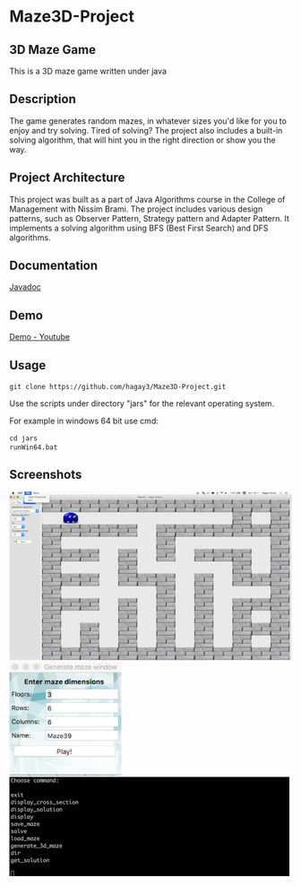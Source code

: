 # Maze3D-Project

## 3D Maze Game

This is a 3D maze game written under java

## Description
The game generates random mazes, in whatever sizes you'd like for you to enjoy and try solving.
Tired of solving? The project also includes a built-in solving algorithm, that will hint you in the right direction or show you the way.

## Project Architecture
This project was built as a part of Java Algorithms course in the College of Management with Nissim Brami.
The project includes various design patterns, such as Observer Pattern, Strategy pattern and Adapter Pattern.
It implements a solving algorithm using BFS (Best First Search) and DFS algorithms.

## Documentation
[Javadoc](http://htmlpreview.github.io/?https://github.com/hagay3/Maze3D-Project/blob/master/javadoc/index.html)

## Demo
[Demo - Youtube](https://www.youtube.com/watch?v=_DBQmUz4n6s)

## Usage
```
git clone https://github.com/hagay3/Maze3D-Project.git
```

Use the scripts under directory "jars" for the relevant operating system.

For example in windows 64 bit use cmd:
```
cd jars
runWin64.bat
```

## Screenshots

<img src="https://github.com/hagay3/Maze3D-Project/blob/master/images/main.png" width="600">


<img src="https://github.com/hagay3/Maze3D-Project/blob/master/images/Generate.png" width="200">


<img src="https://github.com/hagay3/Maze3D-Project/blob/master/images/CLI.png" width="500">

